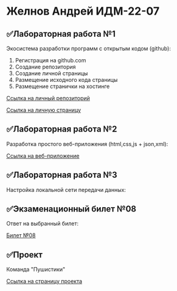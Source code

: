 # Желнов Андрей ИДМ-22-07
## ✅Лабораторная работа №1
Экосистема разработки программ с открытым кодом (github):
1. Регистрация на github.com
2. Создание репозитория
3. Создание личной страницы
4. Размещение исходного кода страницы 
5. Размещение странички на хостинге 

[Ссылка на личный репозиторий](https://github.com/zhelnovandrew/Laboratory_work-Zhelnov)

[Ссылка на личную страницу](https://zhelnovandrew.github.io/Laboratory_work-Zhelnov/)
## ✅Лабораторная работа №2
Разработка простого веб-приложения (html,css,js + json,xml):

[Ссылка на веб-приложение](https://zhelnovandrew.github.io/Laboratory_work-Zhelnov/pages/lab2.html)
## ✅Лабораторная работа №3
Настройка локальной сети передачи данных:
## ✅Экзаменационный билет №08
Ответ на выбранный билет:

[Билет №08](https://github.com/stankin/inet-2022/wiki/exam08#%D0%B1%D0%B8%D0%BB%D0%B5%D1%82-8)
## ✅Проект
Команда "Пушистики"

[Ссылка на страницу проекта](https://github.com/zhelnovandrew/IT_Project)
